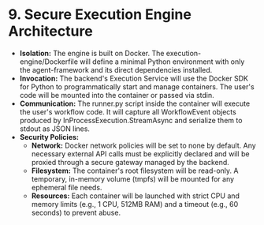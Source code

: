 # **9\. Secure Execution Engine Architecture**

* **Isolation:** The engine is built on Docker. The execution-engine/Dockerfile will define a minimal Python environment with only the agent-framework and its direct dependencies installed.  
* **Invocation:** The backend's Execution Service will use the Docker SDK for Python to programmatically start and manage containers. The user's code will be mounted into the container or passed via stdin.  
* **Communication:** The runner.py script inside the container will execute the user's workflow code. It will capture all WorkflowEvent objects produced by InProcessExecution.StreamAsync and serialize them to stdout as JSON lines.  
* **Security Policies:**  
  * **Network:** Docker network policies will be set to none by default. Any necessary external API calls must be explicitly declared and will be proxied through a secure gateway managed by the backend.  
  * **Filesystem:** The container's root filesystem will be read-only. A temporary, in-memory volume (tmpfs) will be mounted for any ephemeral file needs.  
  * **Resources:** Each container will be launched with strict CPU and memory limits (e.g., 1 CPU, 512MB RAM) and a timeout (e.g., 60 seconds) to prevent abuse.
